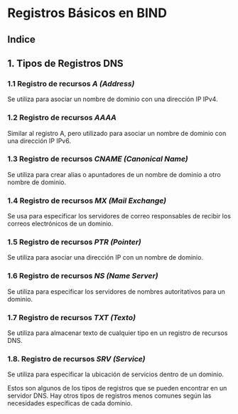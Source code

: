 # Registros Básicos en BIND

## Indice 

## 1. Tipos de Registros DNS

### 1.1 Registro de recursos ***A (Address)***

Se utiliza para asociar un nombre de dominio con una dirección IP IPv4.

### 1.2 Registro de recursos ***AAAA***

Similar al registro A, pero utilizado para asociar un nombre de dominio con una dirección IP IPv6.

### 1.3 Registro de recursos ***CNAME (Canonical Name)***

Se utiliza para crear alias o apuntadores de un nombre de dominio a otro nombre de dominio.

### 1.4 Registro de recursos ***MX (Mail Exchange)***

Se usa para especificar los servidores de correo responsables de recibir los correos electrónicos de un dominio.

### 1.5 Registro de recursos ***PTR (Pointer)***

Se utiliza para asociar una dirección IP con un nombre de dominio.

### 1.6 Registro de recursos ***NS (Name Server)***

Se utiliza para especificar los servidores de nombres autoritativos para un dominio.

### 1.7 Registro de recursos ***TXT (Texto)***

Se utiliza para almacenar texto de cualquier tipo en un registro de recursos DNS.

### 1.8. Registro de recursos ***SRV (Service)***

Se utiliza para especificar la ubicación de servicios dentro de un dominio.

Estos son algunos de los tipos de registros que se pueden encontrar en un servidor DNS. Hay otros tipos de registros menos comunes según las necesidades específicas de cada dominio.